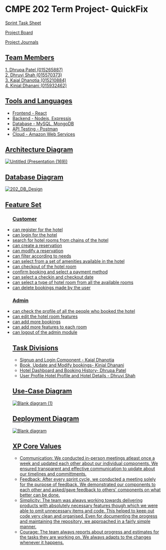 <h1>CMPE 202 Term Project- QuickFix</h1>
  
  <a href="https://docs.google.com/spreadsheets/d/1ehodJ3LeOilQh3EAWFqhbLZ-ZhgASGO3cht5g2PTB8U/edit?usp=sharing">Sprint Task Sheet
  
<a href="https://github.com/gopinathsjsu/team-project-quickfix/projects/1"> Project Board
  
  <a href="https://drive.google.com/drive/folders/1Kf5l-7zXmQqLflA1_MV4mDfEu7cSY5IK?usp=sharing"> Project Journals
    
  <h2> Team Members </h2>
    1. Dhrupa Patel (015265887) <br>
    2. Dhruvi Shah (015570373) <br>
    3. Kajal Dhanotia (015210884) <br>
    4. Kinjal Dhanani (015932462) <br>
    
  <h2> Tools and Languages</h2> 
    <ul> 
      <li>Frontend - React </li> 
      <li> Backend - Nodejs, Expressjs </li>
      <li> Database - MySQL, MongoDB </li> 
      <li> API Testing - Postman </li> 
      <li> Cloud - Amazon Web Services</li> 
    </ul>
  <h2> Architecture Diagram </h2> 
    
  
 ![Untitled (Presentation (169))](https://user-images.githubusercontent.com/38569308/162557427-d07c56b3-c116-4346-b508-81c58ae2ed0e.png)

  
  <h2> Database Diagram </h2>
  
![202_DB_Design](https://user-images.githubusercontent.com/38569308/162551993-ff2ee9c3-0659-4f00-b148-e3ce32d38d81.png)

  <h2> Feature Set</h2> 
  <ul>  <h3> Customer</h3>
<li>can register for the hotel
<li>can login for the hotel
<li>search for hotel rooms from chains of the hotel
<li>can create a reservation
<li>can modify a reservation
<li>can filter according to needs
<li>can select from a set of amenities available in the hotel
<li>can checkout of the hotel room
<li>confirm booking and select a payment method
<li>can select a checkin and checkout date
<li>can select a type of hotel room from all the available rooms
<li>can delete bookings made by the user
  <h3>Admin</h3>
<li>can check the profile of all the people who booked the hotel
<li>can edit the hotel room features
<li>can add more bookings
<!-- <li>can checkout users -->
<!-- <li>can change the staying period of a customer -->
<li>can add more features to each room
<li>can logout of the admin module
<!--     <li>can add rooms in different location of the hotel chain </ul> -->
   
  
  <h2> Task Divisions</h2> 
 <ul>
   <li>Signup and Login Component - Kajal Dhanotia
   <li>Book, Update and Modify bookings- Kinjal Dhanani
   <li>Hotel Dashboard and Booking History- Dhrupa Patel
   <li> User Profile,Hotel Profile and Hotel Details - Dhruvi Shah
    </ul>
  
  <h2> Use-Case Diagram</h2> 
 
  ![Blank diagram (1)](https://user-images.githubusercontent.com/38569308/168416504-80aae1a5-acd7-48d9-8285-f078b30d8bd2.png)

  
  <h2> Deployment Diagram</h2> 
  
  ![Blank diagram](https://user-images.githubusercontent.com/38569308/168413259-b050d484-2462-4b25-ae4e-86f933cbb34f.png)

 
     
  <h2> XP Core Values</h2> 
 <ul>   
<li> Communication: We conducted in-person meetings atleast once a week and updated each other about our individual components. We ensured transparent and effective communication to update about our timelines and committments.
<li> Feedback: After every sprint cycle, we conducted a meeting solely for the purpose of feedback. We demonstrated our components to each other and asked/gave feedback to others' components on what better can be done.
<li> Simplicity: The team was always working towards delivering products with absolutely necessary features though which we were able to omit unnecessary  items and code. This helped to keep out code very clean and organised. Even for documenting the progress and maintaining the repository, we approached in a fairly simple manner.
<li> Courage: The team always reports about progress and estimates for the tasks they are working on. We always adapts to the changes whenever it happens.
  </ul>
    
    
  
